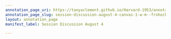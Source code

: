 ```yaml
---
annotation_page_uri: https://tanyaclement.github.io/Harvard-1953/annotations/session-discussion-august-4-canvas-1-w-m--frohock.json
annotation_page_slug: session-discussion-august-4-canvas-1-w-m--frohock
layout: annotation_page
manifest_label: Session Discussion August 4

---
```

